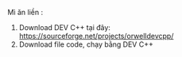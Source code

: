 Mì ăn liền :
  1. Download DEV C++ tại đây: https://sourceforge.net/projects/orwelldevcpp/
  2. Download file code, chạy bằng DEV C++
